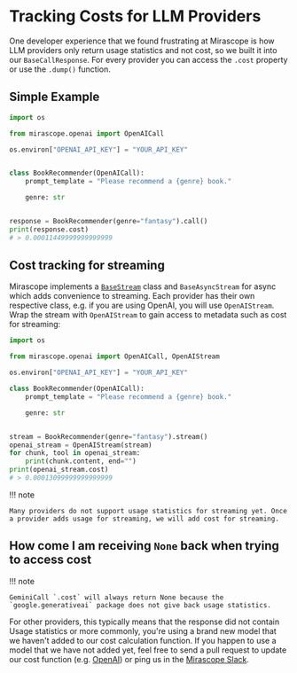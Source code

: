 # Tracking Costs for LLM Providers

One developer experience that we found frustrating at Mirascope is how LLM providers only return usage statistics and not cost, so we built it into our `BaseCallResponse`. For every provider you can access the `.cost` property or use the `.dump()` function.

## Simple Example

```python
import os

from mirascope.openai import OpenAICall

os.environ["OPENAI_API_KEY"] = "YOUR_API_KEY"


class BookRecommender(OpenAICall):
    prompt_template = "Please recommend a {genre} book."

    genre: str


response = BookRecommender(genre="fantasy").call()
print(response.cost)
# > 0.00011449999999999999
```

## Cost tracking for streaming

Mirascope implements a [`BaseStream`](https://docs.mirascope.io/latest/api/base/types/#mirascope.base.types.BaseStream) class and `BaseAsyncStream` for async which adds convenience to streaming. Each provider has their own respective class, e.g. if you are using OpenAI, you will use `OpenAIStream`.
Wrap the stream with `OpenAIStream` to gain access to metadata such as cost for streaming:

```python
import os

from mirascope.openai import OpenAICall, OpenAIStream

os.environ["OPENAI_API_KEY"] = "YOUR_API_KEY"

class BookRecommender(OpenAICall):
    prompt_template = "Please recommend a {genre} book."

    genre: str


stream = BookRecommender(genre="fantasy").stream()
openai_stream = OpenAIStream(stream)
for chunk, tool in openai_stream:
    print(chunk.content, end="")
print(openai_stream.cost)
# > 0.00013099999999999999
```

!!! note

    Many providers do not support usage statistics for streaming yet. Once a provider adds usage for streaming, we will add cost for streaming.
    
## How come I am receiving `None` back when trying to access cost

!!! note

    GeminiCall `.cost` will always return None because the `google.generativeai` package does not give back usage statistics.

For other providers, this typically means that the response did not contain Usage statistics or more commonly, you're using a brand new model that we haven't added to our cost calculation function. If you happen to use a model that we have not added yet, feel free to send a pull request to update our cost function (e.g. [OpenAI](https://github.com/Mirascope/mirascope/blob/dev/mirascope/openai/utils.py)) or ping us in the [Mirascope Slack](https://join.slack.com/t/mirascope-community/shared_invite/zt-2ilqhvmki-FB6LWluInUCkkjYD3oSjNA).
